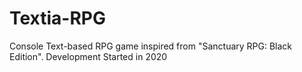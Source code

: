 # Textia-RPG
Console Text-based RPG game inspired from "Sanctuary RPG: Black Edition". Development Started in 2020
